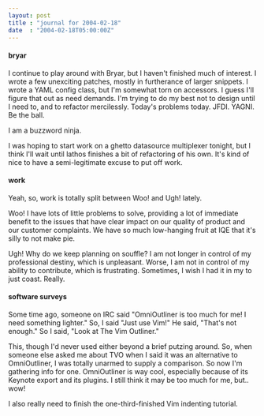 ```yaml
---
layout: post
title : "journal for 2004-02-18"
date  : "2004-02-18T05:00:00Z"
---
```

<h4>bryar</h4>I continue to play around with Bryar, but I haven't finished much of interest. I wrote a few unexciting patches, mostly in furtherance of larger snippets.  I wrote a YAML config class, but I'm somewhat torn on accessors.  I guess I'll figure that out as need demands.  I'm trying to do my best not to design until I need to, and to refactor mercilessly.  Today's problems today.  JFDI.  YAGNI. Be the ball.

I am a buzzword ninja.

I was hoping to start work on a ghetto datasource multiplexer tonight, but I think I'll wait until lathos finishes a bit of refactoring of his own.  It's kind of nice to have a semi-legitimate excuse to put off work.<h4>work</h4>Yeah, so, work is totally split between Woo! and Ugh! lately.

Woo!  I have lots of little problems to solve, providing a lot of immediate benefit to the issues that have clear impact on our quality of product and our customer complaints.  We have so much low-hanging fruit at IQE that it's silly to not make pie.

Ugh!  Why do we keep planning on souffle?  I am not longer in control of my professional destiny, which is unpleasant.  Worse, I am not in control of my ability to contribute, which is frustrating.  Sometimes, I wish I had it in my to just coast.  Really.<h4>software surveys</h4>Some time ago, someone on IRC said "OmniOutliner is too much for me!  I need something lighter."  So, I said "Just use Vim!"  He said, "That's not enough." So I said, "Look at The Vim Outliner."

This, though I'd never used either beyond a brief putzing around.  So, when someone else asked me about TVO when I said it was an alternative to OmniOutliner, I was totally unarmed to supply a comparison.  So now I'm gathering info for one.  OmniOutliner is way cool, especially because of its Keynote export and its plugins.  I still think it may be too much for me, but.. wow!

I also really need to finish the one-third-finished Vim indenting tutorial.

